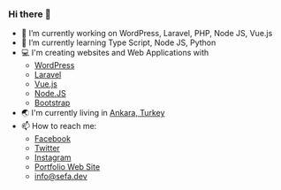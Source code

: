### Hi there 👋

<!--
**sefasungur/sefasungur** is a ✨ _special_ ✨ repository because its `README.md` (this file) appears on your GitHub profile.
-->

- 🔭 I’m currently working on WordPress, Laravel, PHP, Node JS, Vue.js
- 🌱 I’m currently learning Type Script, Node JS, Python
- 💻 I'm creating websites and Web Applications with
  - [WordPress](https://github.com/WordPress/WordPress)
  - [Laravel](https://github.com/laravel/laravel)
  - [Vue.js](https://github.com/vuejs/vue)
  - [Node.JS](https://github.com/nodejs/node)
  - [Bootstrap](https://github.com/twbs/bootstrap)
- 🌏 I'm currently living in [Ankara, Turkey](https://www.google.com/maps/search/Ankara)
- 📫 How to reach me: 
  - [Facebook](https://facebook.com/sungursefa)
  - [Twitter](https://twitter.com/sfsngr)
  - [Instagram](https://instagram.com/sfsngr)
  - [Portfolio Web Site](https://sefa.dev)
  - info@sefa.dev

